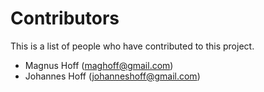 Contributors
============
This is a list of people who have contributed to this project.

 - Magnus Hoff (maghoff@gmail.com)
 - Johannes Hoff (johanneshoff@gmail.com)
